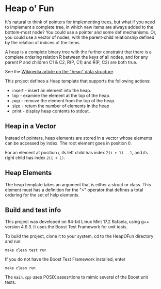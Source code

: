 # Heap o' Fun

It's natural to think of pointers for implementing trees, but what if you need
to implement a complete tree, in which new items are always added to the
bottom-most node?  You could use a pointer and some def mechanisms.  Or, you 
could use a vector of nodes, with the parent-child relationship defined 
by the relation of indices of the items.

A heap is a complete binary tree with the further constraint that there is a
complete ordering relation R between the keys of all nodes, and for any parent
P and children C1 & C2, R(P, C1) and R(P, C2) are both true.

See the [Wikipedia article on the "heap" data structure](https://en.wikipedia.org/wiki/Heap_(data_structure)).

This project defines a Heap template that supports the following actions: 

* insert - insert an element into the heap.
* top - examine the element at the top of the heap.
* pop - remove the element from the top of the heap.
* size - return the number of elements in the heap
* print - display heap contents to stdout.

## Heap in a Vector

Instead of pointers, heap elements are stored in a vector whose elements can be accessed by index.
The root element goes in position 0.

For an element at position *i*, its left child has index ``2(i + 1) - 1``, and its right child has index
``2(i + 1)``.
 
## Heap Elements

The heap template takes an argument that is either a struct or class. This element must has a definition for the ">" operator that defines a total ordering for the set of help elements.

## Build and test info

This project was developed on 64-bit Linux Mint 17.2 Rafaela, using g++ version 4.9.3.
It uses the Boost Test Framework for unit tests.

To build the project, clone it to your system, cd to the HeapOFun directory and run

```
make clean test run
``` 

If you do not have the Boost Test Framework installed, enter

```
make clean run
```

The ```main.cpp``` uses POSIX assesrtions to mimic several of the Boost unit
tests.

